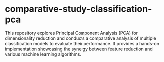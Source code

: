 # comparative-study-classification-pca
This repository explores Principal Component Analysis (PCA) for dimensionality reduction and conducts a comparative analysis of multiple classification models to evaluate their performance. It provides a hands-on implementation showcasing the synergy between feature reduction and various machine learning algorithms.
